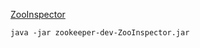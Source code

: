 
[ZooInspector](https://issues.apache.org/jira/secure/attachment/12436620/ZooInspector.zip)

`java -jar zookeeper-dev-ZooInspector.jar`
